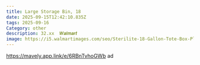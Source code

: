 ```yaml
---
title: Large Storage Bin, 18
date: 2025-09-15T12:42:10.835Z
tags: 2025-09-16
Category: other
description: 32.xx  𝑾𝒂𝒍𝒎𝒂𝒓𝒕
image: https://i5.walmartimages.com/seo/Sterilite-18-Gallon-Tote-Box-Plastic-Adult-Blue-Moonlight-Set-of-8_f40678f2-bf64-4d68-b3af-43df3d42f4ba.2f8c028bc3347b007cfb90abd28b13e7.jpeg?odnHeight=2000&odnWidth=2000&odnBg=FFFFFF
---
```

https://mavely.app.link/e/6RBnTvhoGWb  ad